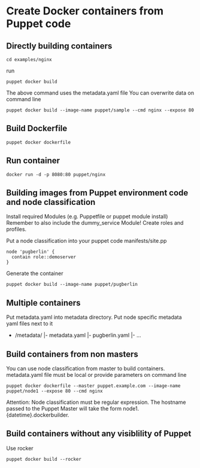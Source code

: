 # Create Docker containers from Puppet code

## Directly building containers

    cd examples/nginx

run

    puppet docker build

The above command uses the metadata.yaml file
You can overwrite data on command line

    puppet docker build --image-name puppet/sample --cmd nginx --expose 80

## Build Dockerfile

    puppet docker dockerfile

## Run container

    docker run -d -p 8080:80 puppet/nginx

## Building images from Puppet environment code and node classification

Install required Modules (e.g. Puppetfile or puppet module install)
Remember to also include the dummy_service Module!
Create roles and profiles.

Put a node classification into your puppet code manifests/site.pp

    node 'pugberlin' {
      contain role::demoserver
    }

Generate the container

    puppet docker build --image-name puppet/pugberlin

## Multiple containers

Put metadata.yaml into metadata directory. Put node specific metadata yaml files next to it

  - /metadata/
      |- metadata.yaml
      |- pugberlin.yaml
      |- ...

## Build containers from non masters

You can use node classification from master to build containers.
metadata.yaml file must be local or provide parameters on command line

    puppet docker dockerfile --master puppet.example.com --image-name puppet/node1 --expose 80 --cmd nginx

Attention: Node classification must be regular expression.
The hostname passed to the Puppet Master will take the form node1.{datetime}.dockerbuilder.

## Build containers without any visiblility of Puppet

Use rocker

    puppet docker build --rocker

